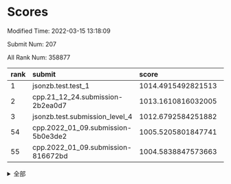 # Scores

Modified Time: 2022-03-15 13:18:09

Submit Num: 207

All Rank Num: 358877

| rank |               submit               |       score        |       sigma        | pk_num |
| :--- | :--------------------------------- | :----------------- | :----------------- | :----- |
| 1    | jsonzb.test.test_1                 | 1014.4915492821513 | 0.8211520276310045 | 6932   |
| 2    | cpp.21_12_24.submission-2b2ea0d7   | 1013.1610816032005 | 0.8012542833505323 | 6937   |
| 3    | jsonzb.test.submission_level_4     | 1012.6792584251882 | 0.7826357206441485 | 6936   |
| 54   | cpp.2022_01_09.submission-5b0e3de2 | 1005.5205801847741 | 0.7194899704537175 | 6937   |
| 55   | cpp.2022_01_09.submission-816672bd | 1004.5838847573663 | 0.7122413899400749 | 6933   |


<details>
<summary>全部</summary>

| rank |                 submit                 |       score        |       sigma        | pk_num |
| :--- | :------------------------------------- | :----------------- | :----------------- | :----- |
| 1    | jsonzb.test.test_1                     | 1014.4915492821513 | 0.8211520276310045 | 6932   |
| 2    | cpp.21_12_24.submission-2b2ea0d7       | 1013.1610816032005 | 0.8012542833505323 | 6937   |
| 3    | jsonzb.test.submission_level_4         | 1012.6792584251882 | 0.7826357206441485 | 6936   |
| 4    | gobigger.level_3.submission_level_3_43 | 1011.8893260101544 | 0.7814013934986572 | 6933   |
| 5    | gobigger.level_3.submission_level_3_17 | 1011.2962709959227 | 0.7692153175039887 | 6932   |
| 6    | gobigger.level_3.submission_level_3_31 | 1011.2445341631609 | 0.7577425013802933 | 6937   |
| 7    | gobigger.level_3.submission_level_3_38 | 1011.0990713520919 | 0.7769421040753831 | 6935   |
| 8    | gobigger.level_3.submission_level_3_35 | 1010.9515968363058 | 0.7682570221686106 | 6934   |
| 9    | gobigger.level_3.submission_level_3_13 | 1010.9090923165014 | 0.7600082352187646 | 6938   |
| 10   | gobigger.level_3.submission_level_3_16 | 1010.8637476324458 | 0.7727937085790686 | 6933   |
| 11   | gobigger.level_3.submission_level_3_20 | 1010.8072501386798 | 0.7668481774576836 | 6935   |
| 12   | gobigger.level_3.submission_level_3_12 | 1010.7555845332474 | 0.7727292464535048 | 6936   |
| 13   | gobigger.level_3.submission_level_3_1  | 1010.7127656714916 | 0.7508928373019229 | 6933   |
| 14   | gobigger.level_3.submission_level_3_4  | 1010.6936512483674 | 0.7689927547153087 | 6931   |
| 15   | gobigger.level_3.submission_level_3_49 | 1010.6626668120017 | 0.7558479224895476 | 6936   |
| 16   | gobigger.level_3.submission_level_3_10 | 1010.6309764708827 | 0.7572773848936216 | 6932   |
| 17   | gobigger.level_3.submission_level_3_36 | 1010.6128335006991 | 0.7602733536573236 | 6938   |
| 18   | gobigger.level_3.submission_level_3_22 | 1010.5806280475194 | 0.7699575281215915 | 6934   |
| 19   | gobigger.level_3.submission_level_3_24 | 1010.5551925044475 | 0.763657536124574  | 6935   |
| 20   | gobigger.level_3.submission_level_3_11 | 1010.5402263337431 | 0.744005968389132  | 6935   |
| 21   | gobigger.level_3.submission_level_3_45 | 1010.5257841658954 | 0.789527837844006  | 6935   |
| 22   | gobigger.level_3.submission_level_3_33 | 1010.5078870179642 | 0.7496600857892155 | 6931   |
| 23   | gobigger.level_3.submission_level_3_5  | 1010.4968324359023 | 0.7727945078791826 | 6933   |
| 24   | gobigger.level_3.submission_level_3_15 | 1010.4809586798423 | 0.7673373414525371 | 6934   |
| 25   | gobigger.level_3.submission_level_3_47 | 1010.4703385202725 | 0.7671206315302245 | 6938   |
| 26   | gobigger.level_3.submission_level_3_18 | 1010.4353055250247 | 0.776584967662534  | 6942   |
| 27   | gobigger.level_3.submission_level_3_40 | 1010.345697452796  | 0.765985335600226  | 6936   |
| 28   | gobigger.level_3.submission_level_3_39 | 1010.3382822432965 | 0.7731237864834178 | 6940   |
| 29   | gobigger.level_3.submission_level_3_27 | 1010.1345192042007 | 0.784894149869405  | 6937   |
| 30   | gobigger.level_3.submission_level_3_48 | 1010.1215885258573 | 0.7677161100619164 | 6940   |
| 31   | gobigger.level_3.submission_level_3_46 | 1010.1041889647215 | 0.7806562940827255 | 6937   |
| 32   | gobigger.level_3.submission_level_3_6  | 1010.0656256163478 | 0.7653118225061903 | 6938   |
| 33   | gobigger.level_3.submission_level_3_14 | 1009.956672817324  | 0.7371126812579761 | 6934   |
| 34   | gobigger.level_3.submission_level_3_8  | 1009.9527267776123 | 0.7598820137720784 | 6941   |
| 35   | gobigger.level_3.submission_level_3_2  | 1009.9161532531419 | 0.7513541085639128 | 6936   |
| 36   | gobigger.level_3.submission_level_3_25 | 1009.7893923310388 | 0.7427822420415825 | 6937   |
| 37   | gobigger.level_3.submission_level_3_29 | 1009.7458031623856 | 0.7351397687007305 | 6931   |
| 38   | gobigger.level_3.submission_level_3_26 | 1009.71878081974   | 0.7603894018181016 | 6935   |
| 39   | gobigger.level_3.submission_level_3_23 | 1009.702913733192  | 0.7537406981068735 | 6933   |
| 40   | gobigger.level_3.submission_level_3_9  | 1009.6504937915291 | 0.7582580883761638 | 6934   |
| 41   | gobigger.level_3.submission_level_3_42 | 1009.5071211103175 | 0.7551598061968445 | 6934   |
| 42   | gobigger.level_3.submission_level_3_28 | 1009.4497861957497 | 0.7622844371133064 | 6932   |
| 43   | gobigger.level_3.submission_level_3_30 | 1009.4174543210174 | 0.7626885516129494 | 6935   |
| 44   | gobigger.level_3.submission_level_3_37 | 1009.3937358338279 | 0.7522597485381206 | 6934   |
| 45   | gobigger.level_3.submission_level_3_41 | 1009.3234634472163 | 0.7453050503435282 | 6933   |
| 46   | gobigger.level_3.submission_level_3_3  | 1009.2866205452532 | 0.741259915182838  | 6935   |
| 47   | gobigger.level_3.submission_level_3_44 | 1009.2403096919612 | 0.7637390817180859 | 6931   |
| 48   | gobigger.level_3.submission_level_3_32 | 1009.1949907197414 | 0.7608847216961578 | 6934   |
| 49   | gobigger.level_3.submission_level_3_7  | 1008.8611006114216 | 0.7405165873922378 | 6933   |
| 50   | gobigger.level_3.submission_level_3_34 | 1008.7703528023708 | 0.779477239741257  | 6931   |
| 51   | gobigger.level_3.submission_level_3_21 | 1008.666179388583  | 0.7577507939280307 | 6935   |
| 52   | gobigger.level_3.submission_level_3_0  | 1008.1159531660996 | 0.7357819201937549 | 6936   |
| 53   | gobigger.level_3.submission_level_3_19 | 1007.7733233424002 | 0.7290646292023283 | 6939   |
| 54   | cpp.2022_01_09.submission-5b0e3de2     | 1005.5205801847741 | 0.7194899704537175 | 6937   |
| 55   | cpp.2022_01_09.submission-816672bd     | 1004.5838847573663 | 0.7122413899400749 | 6933   |
| 56   | gobigger.level_1.submission_level_1_27 | 1004.4283878785137 | 0.7206495394559871 | 6929   |
| 57   | gobigger.level_1.submission_level_1_35 | 1004.295696668308  | 0.7330063977923468 | 6935   |
| 58   | gobigger.level_1.submission_level_1_7  | 1004.2780426925756 | 0.7254184761263525 | 6935   |
| 59   | gobigger.level_1.submission_level_1_21 | 1004.1269264450372 | 0.7159281735494969 | 6933   |
| 60   | gobigger.level_1.submission_level_1_32 | 1003.8547285723264 | 0.7228341322622013 | 6936   |
| 61   | gobigger.level_1.submission_level_1_15 | 1003.7506665911475 | 0.7188372693987003 | 6934   |
| 62   | gobigger.level_1.submission_level_1_13 | 1003.7438262130418 | 0.7180228530504178 | 6936   |
| 63   | gobigger.level_1.submission_level_1_1  | 1003.7315648654545 | 0.7144197883230671 | 6932   |
| 64   | gobigger.level_1.submission_level_1_43 | 1003.7308971613409 | 0.7139840058977727 | 6937   |
| 65   | gobigger.level_1.submission_level_1_19 | 1003.7233916047513 | 0.723053726755425  | 6936   |
| 66   | gobigger.level_1.submission_level_1_34 | 1003.720084867846  | 0.7219084941651843 | 6933   |
| 67   | gobigger.level_1.submission_level_1_4  | 1003.6711723850962 | 0.7118995255405907 | 6934   |
| 68   | gobigger.level_1.submission_level_1_14 | 1003.6616117453576 | 0.7162449789838151 | 6936   |
| 69   | gobigger.level_1.submission_level_1_2  | 1003.6600044019688 | 0.7193846399195114 | 6942   |
| 70   | gobigger.level_1.submission_level_1_44 | 1003.5626990579024 | 0.7088473969974146 | 6935   |
| 71   | gobigger.level_1.submission_level_1_17 | 1003.5477266486224 | 0.7309374287972558 | 6936   |
| 72   | gobigger.level_1.submission_level_1_9  | 1003.4621604606042 | 0.7081626766814731 | 6939   |
| 73   | gobigger.level_1.submission_level_1_26 | 1003.4511249796952 | 0.7009913111855699 | 6930   |
| 74   | gobigger.level_1.submission_level_1_37 | 1003.4313863167972 | 0.7225311059414178 | 6935   |
| 75   | gobigger.level_1.submission_level_1_42 | 1003.416333018123  | 0.7168303055270557 | 6924   |
| 76   | gobigger.level_1.submission_level_1_47 | 1003.3587925042664 | 0.7119431632251801 | 6935   |
| 77   | gobigger.level_1.submission_level_1_41 | 1003.3477255810674 | 0.7271419736131238 | 6932   |
| 78   | gobigger.level_1.submission_level_1_5  | 1003.3451214167161 | 0.7131792761261976 | 6933   |
| 79   | gobigger.level_1.submission_level_1_16 | 1003.2875113104036 | 0.7080191978191729 | 6933   |
| 80   | gobigger.level_1.submission_level_1_36 | 1003.2700965591922 | 0.7318060463246555 | 6939   |
| 81   | gobigger.level_1.submission_level_1_29 | 1003.2588987716991 | 0.7127192339283472 | 6935   |
| 82   | gobigger.level_1.submission_level_1_45 | 1003.230289931405  | 0.713150834902419  | 6940   |
| 83   | gobigger.level_1.submission_level_1_18 | 1003.197183298108  | 0.720254655281953  | 6941   |
| 84   | gobigger.level_1.submission_level_1_8  | 1003.1392288595774 | 0.7079458821986567 | 6933   |
| 85   | gobigger.level_1.submission_level_1_39 | 1003.0993335442514 | 0.7246425924738388 | 6933   |
| 86   | gobigger.level_1.submission_level_1_20 | 1003.0964019758322 | 0.7050821495742323 | 6930   |
| 87   | gobigger.level_1.submission_level_1_11 | 1003.073601457546  | 0.7163505141730145 | 6937   |
| 88   | gobigger.level_1.submission_level_1_22 | 1003.065155824615  | 0.7111696675568182 | 6934   |
| 89   | gobigger.level_1.submission_level_1_40 | 1002.8842628966643 | 0.7085562020127038 | 6936   |
| 90   | gobigger.level_1.submission_level_1_31 | 1002.7141994190778 | 0.703959589021577  | 6935   |
| 91   | gobigger.level_1.submission_level_1_24 | 1002.6993941284411 | 0.7098587396439718 | 6931   |
| 92   | gobigger.level_1.submission_level_1_46 | 1002.6663211914941 | 0.7161603736711124 | 6934   |
| 93   | gobigger.level_1.submission_level_1_6  | 1002.6414693112013 | 0.716839820299983  | 6940   |
| 94   | gobigger.level_1.submission_level_1_12 | 1002.6032891821951 | 0.7127305692095791 | 6929   |
| 95   | gobigger.level_1.submission_level_1_25 | 1002.525274818213  | 0.7119393600698274 | 6931   |
| 96   | gobigger.level_1.submission_level_1_33 | 1002.474246882997  | 0.7100860928238298 | 6938   |
| 97   | gobigger.level_1.submission_level_1_10 | 1002.4194473294764 | 0.7134900485644761 | 6938   |
| 98   | gobigger.level_1.submission_level_1_48 | 1002.4085625240273 | 0.7094647548932144 | 6936   |
| 99   | gobigger.level_1.submission_level_1_30 | 1002.2938562955128 | 0.7212817190008961 | 6935   |
| 100  | gobigger.level_1.submission_level_1_23 | 1002.2490461843043 | 0.7029914441104428 | 6932   |
| 101  | gobigger.level_1.submission_level_1_0  | 1002.2315209419002 | 0.7092386255942723 | 6940   |
| 102  | gobigger.level_1.submission_level_1_28 | 1002.1479469947819 | 0.6991274727806688 | 6935   |
| 103  | gobigger.level_1.submission_level_1_3  | 1002.0278159297234 | 0.7137210963021844 | 6934   |
| 104  | gobigger.level_1.submission_level_1_49 | 1002.008664146514  | 0.7047952693742815 | 6936   |
| 105  | gobigger.level_1.submission_level_1_38 | 1001.9909747456161 | 0.715175908743447  | 6931   |
| 106  | gobigger.random.submission_random_19   | 997.6336841407945  | 0.7069672353300483 | 6937   |
| 107  | gobigger.random.submission_random_23   | 997.5043685576621  | 0.6934884981610814 | 6931   |
| 108  | gobigger.random.submission_random_48   | 997.1054910347596  | 0.717864476338661  | 6937   |
| 109  | gobigger.random.submission_random_9    | 997.0432182675763  | 0.7205526541985188 | 6932   |
| 110  | gobigger.random.submission_random_39   | 997.0369003836574  | 0.7020949481389133 | 6929   |
| 111  | gobigger.random.submission_random_13   | 996.9741089465351  | 0.7011865046163993 | 6936   |
| 112  | gobigger.random.submission_random_20   | 996.7762428995608  | 0.7067290860080417 | 6932   |
| 113  | gobigger.random.submission_random_4    | 996.5722460932329  | 0.7063485205034254 | 6933   |
| 114  | gobigger.random.submission_random_22   | 996.5447580434418  | 0.704019735965523  | 6934   |
| 115  | gobigger.random.submission_random_6    | 996.4820584490834  | 0.69748462551936   | 6936   |
| 116  | gobigger.random.submission_random_33   | 996.3784666652922  | 0.7063240969565854 | 6934   |
| 117  | gobigger.random.submission_random_15   | 996.3704794236785  | 0.7185992049500672 | 6933   |
| 118  | gobigger.random.submission_random_29   | 996.3268509331325  | 0.6936690167974451 | 6939   |
| 119  | gobigger.random.submission_random_42   | 996.309164614609   | 0.7082100631832717 | 6939   |
| 120  | gobigger.random.submission_random_30   | 996.2893334970258  | 0.7280129501534827 | 6936   |
| 121  | gobigger.random.submission_random_36   | 996.2646211790478  | 0.7045634314921986 | 6937   |
| 122  | gobigger.random.submission_random_3    | 996.2604823192368  | 0.696390612109597  | 6938   |
| 123  | gobigger.random.submission_random_27   | 996.2125186151188  | 0.7073083058055151 | 6940   |
| 124  | gobigger.random.submission_random_43   | 996.178298088192   | 0.7157046283401676 | 6939   |
| 125  | gobigger.random.submission_random_34   | 996.1637930727451  | 0.7192410260495027 | 6938   |
| 126  | gobigger.random.submission_random_49   | 996.117907491637   | 0.7009465379805527 | 6931   |
| 127  | gobigger.random.submission_random_45   | 996.0656862576491  | 0.708865268859974  | 6937   |
| 128  | gobigger.random.submission_random_21   | 996.0334302730357  | 0.7097453458653074 | 6931   |
| 129  | gobigger.random.submission_random_41   | 996.0192752928523  | 0.7093087522158276 | 6932   |
| 130  | gobigger.random.submission_random_16   | 996.0044112663894  | 0.7172211266834194 | 6932   |
| 131  | gobigger.random.submission_random_7    | 995.9345689659747  | 0.7248708657370666 | 6938   |
| 132  | gobigger.random.submission_random_17   | 995.9125823946956  | 0.7030772607901293 | 6935   |
| 133  | gobigger.random.submission_random_0    | 995.8666901083786  | 0.7011443889349569 | 6933   |
| 134  | gobigger.random.submission_random_10   | 995.8634219416023  | 0.7196418312025896 | 6933   |
| 135  | gobigger.random.submission_random_25   | 995.8386225875485  | 0.708786559496023  | 6935   |
| 136  | gobigger.random.submission_random_47   | 995.8383338054147  | 0.7040105853343219 | 6937   |
| 137  | gobigger.random.submission_random_18   | 995.8362122618869  | 0.7136619954555615 | 6939   |
| 138  | gobigger.random.submission_random_26   | 995.8267803215093  | 0.7091493459687256 | 6928   |
| 139  | gobigger.random.submission_random_24   | 995.7362150672474  | 0.7063589383363937 | 6937   |
| 140  | gobigger.random.submission_random_31   | 995.7152570055293  | 0.7065952770457014 | 6930   |
| 141  | gobigger.random.submission_random_46   | 995.7055731790175  | 0.7105167937864887 | 6935   |
| 142  | gobigger.random.submission_random_5    | 995.6174816157148  | 0.721131305487121  | 6932   |
| 143  | gobigger.random.submission_random_37   | 995.5854342400531  | 0.7052303982763782 | 6932   |
| 144  | gobigger.random.submission_random_12   | 995.5843914604246  | 0.7207825540266751 | 6930   |
| 145  | gobigger.random.submission_random_44   | 995.4121981238902  | 0.7308709036343166 | 6940   |
| 146  | gobigger.random.submission_random_8    | 995.3910421214076  | 0.7090272275694118 | 6935   |
| 147  | gobigger.random.submission_random_11   | 995.3862629379702  | 0.7081691415366852 | 6938   |
| 148  | gobigger.random.submission_random_32   | 995.3234323761498  | 0.7298842407804843 | 6939   |
| 149  | gobigger.random.submission_random_28   | 995.317391361675   | 0.7212684430628935 | 6932   |
| 150  | gobigger.random.submission_random_38   | 995.2733224355984  | 0.719934384215794  | 6930   |
| 151  | gobigger.random.submission_random_14   | 995.2381210183642  | 0.7002589881395845 | 6938   |
| 152  | gobigger.random.submission_random_2    | 995.1249066138764  | 0.7087837363559467 | 6930   |
| 153  | gobigger.random.submission_random_35   | 995.0548378177753  | 0.7091724189453271 | 6934   |
| 154  | gobigger.random.submission_random_40   | 994.9014229624033  | 0.7145911736791077 | 6933   |
| 155  | gobigger.random.submission_random_1    | 994.7634799236326  | 0.7213695567294877 | 6940   |
| 156  | gobigger.level_2.submission_level_2_49 | 994.5367071522451  | 0.7371820016245013 | 6937   |
| 157  | gobigger.level_2.submission_level_2_33 | 993.6889848515383  | 0.7260723518611095 | 6933   |
| 158  | gobigger.level_2.submission_level_2_41 | 993.5622527072277  | 0.7281639866129274 | 6939   |
| 159  | gobigger.level_2.submission_level_2_10 | 993.5047021434932  | 0.7300867279906793 | 6935   |
| 160  | gobigger.level_2.submission_level_2_34 | 993.3252140860051  | 0.7600401932135893 | 6941   |
| 161  | gobigger.level_2.submission_level_2_23 | 993.0787040855132  | 0.7342530470207423 | 6935   |
| 162  | gobigger.level_2.submission_level_2_19 | 992.9923439267874  | 0.7393384348847051 | 6931   |
| 163  | gobigger.level_2.submission_level_2_46 | 992.9445829979082  | 0.7336873269890238 | 6927   |
| 164  | gobigger.level_2.submission_level_2_2  | 992.9257725303509  | 0.7378097047948059 | 6931   |
| 165  | gobigger.level_2.submission_level_2_47 | 992.8430875744023  | 0.738769553700572  | 6939   |
| 166  | gobigger.level_2.submission_level_2_27 | 992.8376223089483  | 0.726921354985236  | 6938   |
| 167  | gobigger.level_2.submission_level_2_44 | 992.7197967823624  | 0.7479278665119636 | 6939   |
| 168  | gobigger.level_2.submission_level_2_28 | 992.6112431656849  | 0.7549058498280998 | 6932   |
| 169  | gobigger.level_2.submission_level_2_30 | 992.5325660585024  | 0.7488396315307468 | 6939   |
| 170  | gobigger.level_2.submission_level_2_6  | 992.5061604623584  | 0.7384240768281474 | 6932   |
| 171  | gobigger.level_2.submission_level_2_42 | 992.5025010657279  | 0.7605244104844733 | 6936   |
| 172  | gobigger.level_2.submission_level_2_11 | 992.4121350579821  | 0.738304918381027  | 6927   |
| 173  | gobigger.level_2.submission_level_2_22 | 992.3663434354132  | 0.7351150132077277 | 6937   |
| 174  | gobigger.level_2.submission_level_2_29 | 992.3635536491884  | 0.7449147483475153 | 6936   |
| 175  | gobigger.level_2.submission_level_2_36 | 992.3455385509161  | 0.7387389657733994 | 6934   |
| 176  | gobigger.level_2.submission_level_2_43 | 992.2886335476076  | 0.7542885183009274 | 6935   |
| 177  | gobigger.level_2.submission_level_2_45 | 992.2600823788205  | 0.7525426482782801 | 6934   |
| 178  | gobigger.level_2.submission_level_2_7  | 992.2079162104329  | 0.7492750631043931 | 6936   |
| 179  | gobigger.level_2.submission_level_2_9  | 992.1986745967977  | 0.7386605431791763 | 6934   |
| 180  | gobigger.level_2.submission_level_2_40 | 992.1918485178022  | 0.7406247747595784 | 6934   |
| 181  | gobigger.level_2.submission_level_2_31 | 992.1021456865119  | 0.7381461259945166 | 6932   |
| 182  | gobigger.level_2.submission_level_2_14 | 992.0681329539839  | 0.7456132107020399 | 6937   |
| 183  | gobigger.level_2.submission_level_2_26 | 992.0036682273015  | 0.7219232215299005 | 6941   |
| 184  | gobigger.level_2.submission_level_2_17 | 991.9772859882928  | 0.742387595765726  | 6932   |
| 185  | gobigger.level_2.submission_level_2_35 | 991.930262348017   | 0.7503292825735212 | 6930   |
| 186  | gobigger.level_2.submission_level_2_39 | 991.8976975416333  | 0.748321723969274  | 6932   |
| 187  | gobigger.level_2.submission_level_2_5  | 991.8062540349001  | 0.764952943560869  | 6934   |
| 188  | gobigger.level_2.submission_level_2_25 | 991.7751979444027  | 0.7637446655003326 | 6935   |
| 189  | gobigger.level_2.submission_level_2_16 | 991.756677154636   | 0.747280466822957  | 6935   |
| 190  | gobigger.level_2.submission_level_2_20 | 991.6809598738062  | 0.7387504897324255 | 6938   |
| 191  | gobigger.level_2.submission_level_2_13 | 991.567251837934   | 0.7557596280566449 | 6933   |
| 192  | gobigger.level_2.submission_level_2_12 | 991.5395215446853  | 0.7512730731156788 | 6934   |
| 193  | gobigger.level_2.submission_level_2_24 | 991.4573397438261  | 0.7557488090574186 | 6936   |
| 194  | gobigger.level_2.submission_level_2_15 | 991.4399434910111  | 0.7523529017716157 | 6929   |
| 195  | gobigger.level_2.submission_level_2_8  | 991.3657551336096  | 0.7522069759129923 | 6933   |
| 196  | gobigger.level_2.submission_level_2_0  | 991.3177730775277  | 0.7481944283368841 | 6934   |
| 197  | gobigger.level_2.submission_level_2_21 | 991.2495458114763  | 0.7690974994068968 | 6937   |
| 198  | gobigger.level_2.submission_level_2_38 | 991.2289803786905  | 0.7523684734880507 | 6936   |
| 199  | gobigger.level_2.submission_level_2_1  | 991.1025833854708  | 0.776727465291646  | 6938   |
| 200  | gobigger.level_2.submission_level_2_32 | 991.0819024448824  | 0.7653499610374905 | 6938   |
| 201  | gobigger.level_2.submission_level_2_48 | 990.9462685991573  | 0.7446289538003443 | 6934   |
| 202  | gobigger.level_2.submission_level_2_3  | 990.8810268185134  | 0.7550489183328695 | 6937   |
| 203  | gobigger.level_2.submission_level_2_4  | 990.8373902091012  | 0.7487458288618144 | 6936   |
| 204  | gobigger.level_2.submission_level_2_37 | 990.0852365335079  | 0.7861989776163705 | 6933   |
| 205  | gobigger.level_2.submission_level_2_18 | 989.8274313417998  | 0.7615714529078265 | 6937   |
| 206  | gobigger.none.submission_none_0        | 977.8492159101013  | 1.31383740209294   | 6935   |
| 207  | gobigger.none.submission_none_1        | 974.7166416054557  | 1.5652540150185252 | 6939   |

</details>